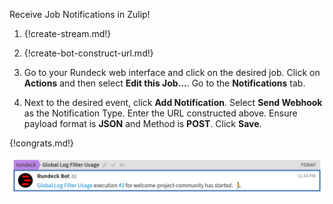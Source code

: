 Receive Job Notifications in Zulip!

1.  {!create-stream.md!}

1.  {!create-bot-construct-url.md!}

1. Go to your Rundeck web interface and click on the desired job.
   Click on **Actions** and then select **Edit this Job...**.
   Go to the **Notifications** tab.

1. Next to the desired event, click **Add Notification**. Select
   **Send Webhook** as the Notification Type. Enter the URL constructed
   above. Ensure payload format is **JSON** and Method is **POST**.
   Click **Save**.

{!congrats.md!}

![Rundeck Integration](/static/images/integrations/rundeck/001.png)
